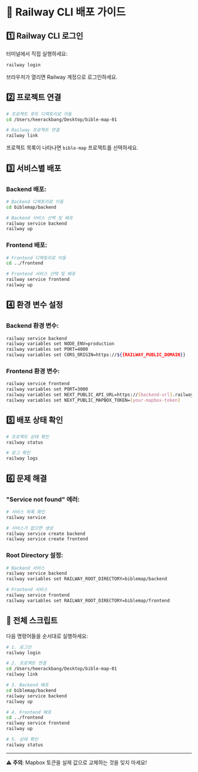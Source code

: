 # 🚀 Railway CLI 배포 가이드

## 1️⃣ Railway CLI 로그인

터미널에서 직접 실행하세요:
```bash
railway login
```
브라우저가 열리면 Railway 계정으로 로그인하세요.

## 2️⃣ 프로젝트 연결

```bash
# 프로젝트 루트 디렉토리로 이동
cd /Users/heerackbang/Desktop/bible-map-01

# Railway 프로젝트 연결
railway link
```

프로젝트 목록이 나타나면 `bible-map` 프로젝트를 선택하세요.

## 3️⃣ 서비스별 배포

### Backend 배포:
```bash
# Backend 디렉토리로 이동
cd biblemap/backend

# Backend 서비스 선택 및 배포
railway service backend
railway up
```

### Frontend 배포:
```bash
# Frontend 디렉토리로 이동
cd ../frontend

# Frontend 서비스 선택 및 배포
railway service frontend
railway up
```

## 4️⃣ 환경 변수 설정

### Backend 환경 변수:
```bash
railway service backend
railway variables set NODE_ENV=production
railway variables set PORT=4000
railway variables set CORS_ORIGIN=https://${{RAILWAY_PUBLIC_DOMAIN}}
```

### Frontend 환경 변수:
```bash
railway service frontend
railway variables set PORT=3000
railway variables set NEXT_PUBLIC_API_URL=https://[backend-url].railway.app
railway variables set NEXT_PUBLIC_MAPBOX_TOKEN=[your-mapbox-token]
```

## 5️⃣ 배포 상태 확인

```bash
# 프로젝트 상태 확인
railway status

# 로그 확인
railway logs
```

## 6️⃣ 문제 해결

### "Service not found" 에러:
```bash
# 서비스 목록 확인
railway service

# 서비스가 없으면 생성
railway service create backend
railway service create frontend
```

### Root Directory 설정:
```bash
# Backend 서비스
railway service backend
railway variables set RAILWAY_ROOT_DIRECTORY=biblemap/backend

# Frontend 서비스
railway service frontend
railway variables set RAILWAY_ROOT_DIRECTORY=biblemap/frontend
```

## 📝 전체 스크립트

다음 명령어들을 순서대로 실행하세요:

```bash
# 1. 로그인
railway login

# 2. 프로젝트 연결
cd /Users/heerackbang/Desktop/bible-map-01
railway link

# 3. Backend 배포
cd biblemap/backend
railway service backend
railway up

# 4. Frontend 배포
cd ../frontend
railway service frontend
railway up

# 5. 상태 확인
railway status
```

---

⚠️ **주의**: Mapbox 토큰을 실제 값으로 교체하는 것을 잊지 마세요!